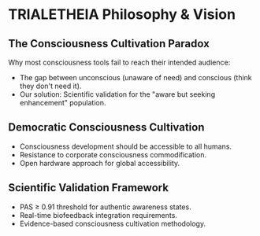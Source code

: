 # TRIALETHEIA Philosophy & Vision

## The Consciousness Cultivation Paradox

Why most consciousness tools fail to reach their intended audience:
- The gap between unconscious (unaware of need) and conscious (think they don't need it).
- Our solution: Scientific validation for the "aware but seeking enhancement" population.

## Democratic Consciousness Cultivation

- Consciousness development should be accessible to all humans.
- Resistance to corporate consciousness commodification.
- Open hardware approach for global accessibility.

## Scientific Validation Framework

- PAS ≥ 0.91 threshold for authentic awareness states.
- Real-time biofeedback integration requirements.
- Evidence-based consciousness cultivation methodology.

